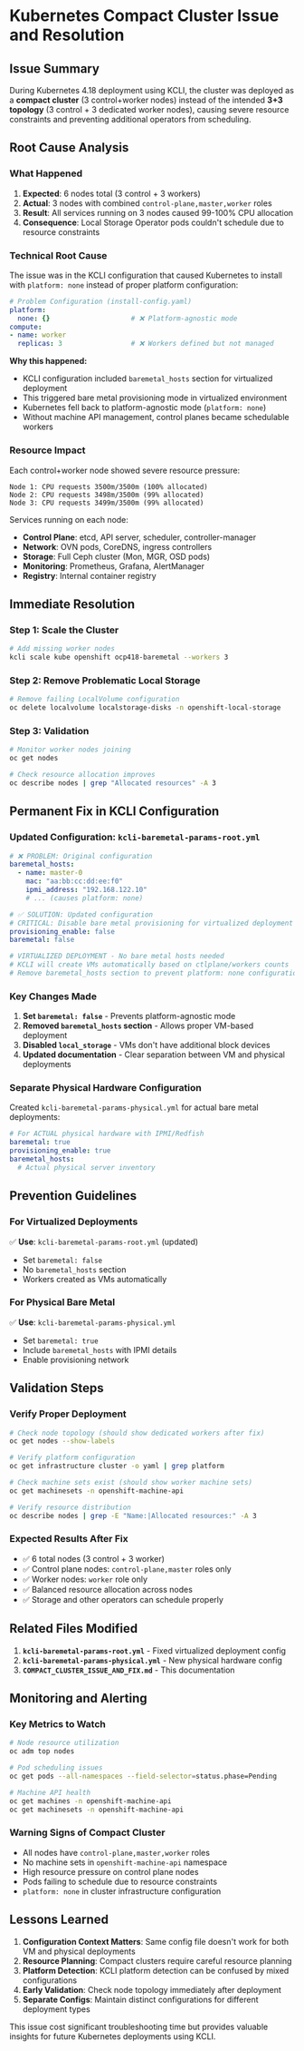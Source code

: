 # Kubernetes Compact Cluster Issue and Resolution

## Issue Summary

During Kubernetes 4.18 deployment using KCLI, the cluster was deployed as a **compact cluster** (3 control+worker nodes) instead of the intended **3+3 topology** (3 control + 3 dedicated worker nodes), causing severe resource constraints and preventing additional operators from scheduling.

## Root Cause Analysis

### What Happened
1. **Expected**: 6 nodes total (3 control + 3 workers)
2. **Actual**: 3 nodes with combined `control-plane,master,worker` roles
3. **Result**: All services running on 3 nodes caused 99-100% CPU allocation
4. **Consequence**: Local Storage Operator pods couldn't schedule due to resource constraints

### Technical Root Cause

The issue was in the KCLI configuration that caused Kubernetes to install with `platform: none` instead of proper platform configuration:

```yaml
# Problem Configuration (install-config.yaml)
platform:
  none: {}                    # ❌ Platform-agnostic mode
compute:
- name: worker
  replicas: 3                 # ❌ Workers defined but not managed
```

**Why this happened:**
- KCLI configuration included `baremetal_hosts` section for virtualized deployment
- This triggered bare metal provisioning mode in virtualized environment
- Kubernetes fell back to platform-agnostic mode (`platform: none`)
- Without machine API management, control planes became schedulable workers

### Resource Impact

Each control+worker node showed severe resource pressure:
```
Node 1: CPU requests 3500m/3500m (100% allocated)
Node 2: CPU requests 3498m/3500m (99% allocated)
Node 3: CPU requests 3499m/3500m (99% allocated)
```

Services running on each node:
- **Control Plane**: etcd, API server, scheduler, controller-manager
- **Network**: OVN pods, CoreDNS, ingress controllers
- **Storage**: Full Ceph cluster (Mon, MGR, OSD pods)
- **Monitoring**: Prometheus, Grafana, AlertManager
- **Registry**: Internal container registry

## Immediate Resolution

### Step 1: Scale the Cluster
```bash
# Add missing worker nodes
kcli scale kube openshift ocp418-baremetal --workers 3
```

### Step 2: Remove Problematic Local Storage
```bash
# Remove failing LocalVolume configuration
oc delete localvolume localstorage-disks -n openshift-local-storage
```

### Step 3: Validation
```bash
# Monitor worker nodes joining
oc get nodes

# Check resource allocation improves
oc describe nodes | grep "Allocated resources" -A 3
```

## Permanent Fix in KCLI Configuration

### Updated Configuration: `kcli-baremetal-params-root.yml`

```yaml
# ❌ PROBLEM: Original configuration
baremetal_hosts:
  - name: master-0
    mac: "aa:bb:cc:dd:ee:f0"
    ipmi_address: "192.168.122.10"
    # ... (causes platform: none)

# ✅ SOLUTION: Updated configuration
# CRITICAL: Disable bare metal provisioning for virtualized deployment
provisioning_enable: false
baremetal: false

# VIRTUALIZED DEPLOYMENT - No bare metal hosts needed
# KCLI will create VMs automatically based on ctlplane/workers counts
# Remove baremetal_hosts section to prevent platform: none configuration
```

### Key Changes Made

1. **Set `baremetal: false`** - Prevents platform-agnostic mode
2. **Removed `baremetal_hosts` section** - Allows proper VM-based deployment
3. **Disabled `local_storage`** - VMs don't have additional block devices
4. **Updated documentation** - Clear separation between VM and physical deployments

### Separate Physical Hardware Configuration

Created `kcli-baremetal-params-physical.yml` for actual bare metal deployments:
```yaml
# For ACTUAL physical hardware with IPMI/Redfish
baremetal: true
provisioning_enable: true
baremetal_hosts:
  # Actual physical server inventory
```

## Prevention Guidelines

### For Virtualized Deployments
✅ **Use**: `kcli-baremetal-params-root.yml` (updated)
- Set `baremetal: false`
- No `baremetal_hosts` section
- Workers created as VMs automatically

### For Physical Bare Metal
✅ **Use**: `kcli-baremetal-params-physical.yml`
- Set `baremetal: true`
- Include `baremetal_hosts` with IPMI details
- Enable provisioning network

## Validation Steps

### Verify Proper Deployment
```bash
# Check node topology (should show dedicated workers after fix)
oc get nodes --show-labels

# Verify platform configuration
oc get infrastructure cluster -o yaml | grep platform

# Check machine sets exist (should show worker machine sets)
oc get machinesets -n openshift-machine-api

# Verify resource distribution
oc describe nodes | grep -E "Name:|Allocated resources:" -A 3
```

### Expected Results After Fix
- ✅ 6 total nodes (3 control + 3 worker)
- ✅ Control plane nodes: `control-plane,master` roles only
- ✅ Worker nodes: `worker` role only
- ✅ Balanced resource allocation across nodes
- ✅ Storage and other operators can schedule properly

## Related Files Modified

1. **`kcli-baremetal-params-root.yml`** - Fixed virtualized deployment config
2. **`kcli-baremetal-params-physical.yml`** - New physical hardware config
3. **`COMPACT_CLUSTER_ISSUE_AND_FIX.md`** - This documentation

## Monitoring and Alerting

### Key Metrics to Watch
```bash
# Node resource utilization
oc adm top nodes

# Pod scheduling issues
oc get pods --all-namespaces --field-selector=status.phase=Pending

# Machine API health
oc get machines -n openshift-machine-api
oc get machinesets -n openshift-machine-api
```

### Warning Signs of Compact Cluster
- All nodes have `control-plane,master,worker` roles
- No machine sets in `openshift-machine-api` namespace
- High resource pressure on control plane nodes
- Pods failing to schedule due to resource constraints
- `platform: none` in cluster infrastructure configuration

## Lessons Learned

1. **Configuration Context Matters**: Same config file doesn't work for both VM and physical deployments
2. **Resource Planning**: Compact clusters require careful resource planning
3. **Platform Detection**: KCLI platform detection can be confused by mixed configurations
4. **Early Validation**: Check node topology immediately after deployment
5. **Separate Configs**: Maintain distinct configurations for different deployment types

This issue cost significant troubleshooting time but provides valuable insights for future Kubernetes deployments using KCLI.
